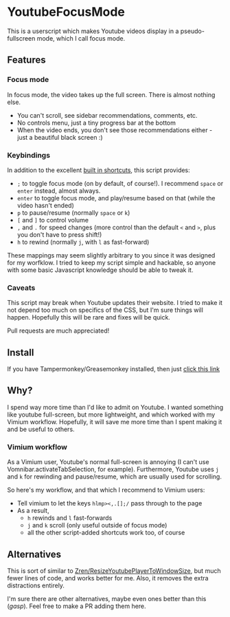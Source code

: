 # YoutubeFocusMode

This is a userscript which makes Youtube videos display in a pseudo-fullscreen mode, which I call focus mode.

## Features

### Focus mode

In focus mode, the video takes up the full screen.  There is almost nothing else.

- You can't scroll, see sidebar recommendations, comments, etc.
- No controls menu, just a tiny progress bar at the bottom
- When the video ends, you don't see those recommendations either - just a beautiful black screen :)

### Keybindings

In addition to the excellent [built in shortcuts](https://sites.google.com/a/umich.edu/going-google/accessibility/google-keyboard-shortcuts---youtube), this script provides:
- `;` to toggle focus mode (on by default, of course!).  I recommend `space` or `enter` instead, almost always.
- `enter` to toggle focus mode, and play/resume based on that (while the video hasn't ended)
- `p` to pause/resume (normally `space` or `k`)
- `[` and `]` to control volume
- `,` and `.` for speed changes (more control than the default `<` and `>`, plus you don't have to press shift!)
- `h` to rewind (normally `j`, with `l` as fast-forward)

These mappings may seem slightly arbitrary to you since it was designed for my worfklow.
I tried to keep my script simple and hackable, so anyone with some basic Javascript knowledge should be able to tweak it.

### Caveats

This script may break when Youtube updates their website.
I tried to make it not depend too much on specifics of the CSS, but I'm sure things will happen.
Hopefully this will be rare and fixes will be quick.

Pull requests are much appreciated!

## Install

If you have Tampermonkey/Greasemonkey installed, then just [click this link](https://github.com/WuTheFWasThat/YoutubeFocus/raw/master/youtube-focus.user.js)

## Why?

I spend way more time than I'd like to admit on Youtube.
I wanted something like youtube full-screen, but more lightweight, and which worked with my Vimium workflow.
Hopefully, it will save me more time than I spent making it and be useful to others.

### Vimium workflow

As a Vimium user, Youtube's normal full-screen is annoying (I can't use Vomnibar.activateTabSelection, for example).
Furthermore, Youtube uses `j` and `k` for rewinding and pause/resume, which are usually used for scrolling.

So here's my workflow, and that which I recommend to Vimium users:

- Tell vimium to let the keys `hlmp><,.[];/` pass through to the page
- As a result,
  - `h` rewinds and `l` fast-forwards
  - `j` and `k` scroll (only useful outside of focus mode)
  - all the other script-added shortcuts work too, of course

## Alternatives

This is sort of similar to [Zren/ResizeYoutubePlayerToWindowSize](https://github.com/Zren/ResizeYoutubePlayerToWindowSize), but much fewer lines of code, and works better for me.
Also, it removes the extra distractions entirely.

I'm sure there are other alternatives, maybe even ones better than this (*gasp*).
Feel free to make a PR adding them here.
